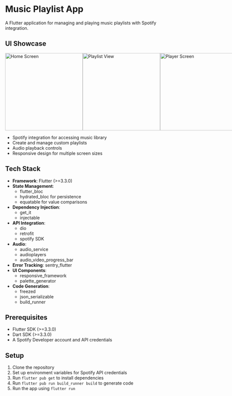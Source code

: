 # Music Playlist App

A Flutter application for managing and playing music playlists with Spotify integration.

## UI Showcase
<div style="display: flex; justify-content: space-between;">
  <img src="https://github.com/user-attachments/assets/9b1ae23d-3ff6-42af-a4ec-0b132bf2a990" width="250" alt="Home Screen">
  <img src="https://github.com/user-attachments/assets/1401dc7b-0203-4298-904a-66db9832e134" width="250" alt="Playlist View">
  <img src="https://github.com/user-attachments/assets/3fda48d0-9e51-4bc6-86ae-266573d5c95c" width="250" alt="Player Screen">
</div>


- Spotify integration for accessing music library
- Create and manage custom playlists
- Audio playback controls
- Responsive design for multiple screen sizes

## Tech Stack

- **Framework**: Flutter (>=3.3.0)
- **State Management**: 
  - flutter_bloc
  - hydrated_bloc for persistence
  - equatable for value comparisons
- **Dependency Injection**:
  - get_it
  - injectable
- **API Integration**:
  - dio
  - retrofit
  - spotify SDK
- **Audio**:
  - audio_service
  - audioplayers
  - audio_video_progress_bar
- **Error Tracking**: sentry_flutter
- **UI Components**:
  - responsive_framework
  - palette_generator
- **Code Generation**:
  - freezed
  - json_serializable
  - build_runner

## Prerequisites

- Flutter SDK (>=3.3.0)
- Dart SDK (>=3.3.0)
- A Spotify Developer account and API credentials

## Setup

1. Clone the repository
2. Set up environment variables for Spotify API credentials
3. Run `flutter pub get` to install dependencies
4. Run `flutter pub run build_runner build` to generate code
5. Run the app using `flutter run`


